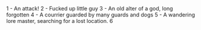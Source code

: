 1 - An attack!
2 - Fucked up little guy
3 - An old alter of a god, long forgotten
4 - A courrier guarded by many guards and dogs
5 - A wandering lore master, searching for a lost location.
6